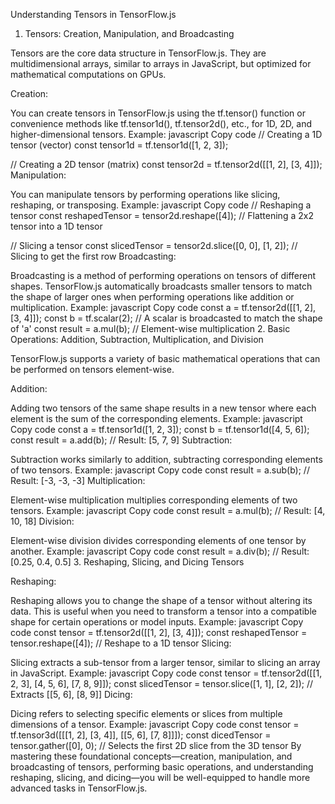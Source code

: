 Understanding Tensors in TensorFlow.js
1. Tensors: Creation, Manipulation, and Broadcasting

Tensors are the core data structure in TensorFlow.js. They are multidimensional arrays, similar to arrays in JavaScript, but optimized for mathematical computations on GPUs.

Creation:

You can create tensors in TensorFlow.js using the tf.tensor() function or convenience methods like tf.tensor1d(), tf.tensor2d(), etc., for 1D, 2D, and higher-dimensional tensors.
Example:
javascript
Copy code
// Creating a 1D tensor (vector)
const tensor1d = tf.tensor1d([1, 2, 3]);

// Creating a 2D tensor (matrix)
const tensor2d = tf.tensor2d([[1, 2], [3, 4]]);
Manipulation:

You can manipulate tensors by performing operations like slicing, reshaping, or transposing.
Example:
javascript
Copy code
// Reshaping a tensor
const reshapedTensor = tensor2d.reshape([4]); // Flattening a 2x2 tensor into a 1D tensor

// Slicing a tensor
const slicedTensor = tensor2d.slice([0, 0], [1, 2]); // Slicing to get the first row
Broadcasting:

Broadcasting is a method of performing operations on tensors of different shapes. TensorFlow.js automatically broadcasts smaller tensors to match the shape of larger ones when performing operations like addition or multiplication.
Example:
javascript
Copy code
const a = tf.tensor2d([[1, 2], [3, 4]]);
const b = tf.scalar(2); // A scalar is broadcasted to match the shape of 'a'
const result = a.mul(b); // Element-wise multiplication
2. Basic Operations: Addition, Subtraction, Multiplication, and Division

TensorFlow.js supports a variety of basic mathematical operations that can be performed on tensors element-wise.

Addition:

Adding two tensors of the same shape results in a new tensor where each element is the sum of the corresponding elements.
Example:
javascript
Copy code
const a = tf.tensor1d([1, 2, 3]);
const b = tf.tensor1d([4, 5, 6]);
const result = a.add(b); // Result: [5, 7, 9]
Subtraction:

Subtraction works similarly to addition, subtracting corresponding elements of two tensors.
Example:
javascript
Copy code
const result = a.sub(b); // Result: [-3, -3, -3]
Multiplication:

Element-wise multiplication multiplies corresponding elements of two tensors.
Example:
javascript
Copy code
const result = a.mul(b); // Result: [4, 10, 18]
Division:

Element-wise division divides corresponding elements of one tensor by another.
Example:
javascript
Copy code
const result = a.div(b); // Result: [0.25, 0.4, 0.5]
3. Reshaping, Slicing, and Dicing Tensors

Reshaping:

Reshaping allows you to change the shape of a tensor without altering its data. This is useful when you need to transform a tensor into a compatible shape for certain operations or model inputs.
Example:
javascript
Copy code
const tensor = tf.tensor2d([[1, 2], [3, 4]]);
const reshapedTensor = tensor.reshape([4]); // Reshape to a 1D tensor
Slicing:

Slicing extracts a sub-tensor from a larger tensor, similar to slicing an array in JavaScript.
Example:
javascript
Copy code
const tensor = tf.tensor2d([[1, 2, 3], [4, 5, 6], [7, 8, 9]]);
const slicedTensor = tensor.slice([1, 1], [2, 2]); // Extracts [[5, 6], [8, 9]]
Dicing:

Dicing refers to selecting specific elements or slices from multiple dimensions of a tensor.
Example:
javascript
Copy code
const tensor = tf.tensor3d([[[1, 2], [3, 4]], [[5, 6], [7, 8]]]);
const dicedTensor = tensor.gather([0], 0); // Selects the first 2D slice from the 3D tensor
By mastering these foundational concepts—creation, manipulation, and broadcasting of tensors, performing basic operations, and understanding reshaping, slicing, and dicing—you will be well-equipped to handle more advanced tasks in TensorFlow.js.